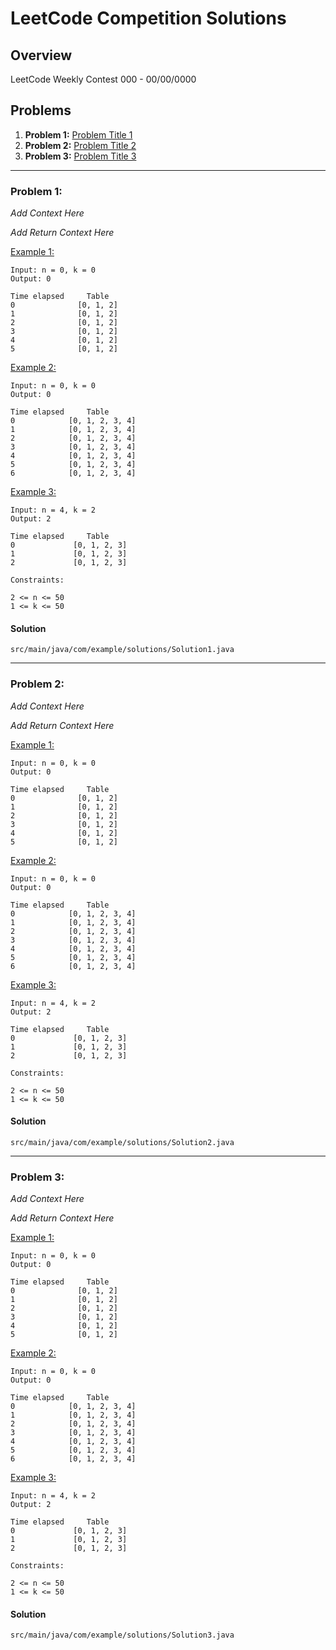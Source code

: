 # LeetCode Competition Solutions

## Overview

LeetCode Weekly Contest 000 - 00/00/0000

## Problems

1. **Problem 1:** [Problem Title 1](#problem-1-title)
2. **Problem 2:** [Problem Title 2](#problem-2-title)
3. **Problem 3:** [Problem Title 3](#problem-3-title)

---

### Problem 1:

*Add Context Here*

*Add Return Context Here*

<u>Example 1:</u>
```
Input: n = 0, k = 0
Output: 0
```
```
Time elapsed     Table
0              [0, 1, 2]
1              [0, 1, 2]
2              [0, 1, 2]
3              [0, 1, 2]
4              [0, 1, 2]
5              [0, 1, 2]
```

<u>Example 2:</u>
```
Input: n = 0, k = 0
Output: 0
```
```
Time elapsed     Table
0            [0, 1, 2, 3, 4]
1            [0, 1, 2, 3, 4]
2            [0, 1, 2, 3, 4]
3            [0, 1, 2, 3, 4]
4            [0, 1, 2, 3, 4]
5            [0, 1, 2, 3, 4]
6            [0, 1, 2, 3, 4]
```

<u>Example 3:</u>
```
Input: n = 4, k = 2
Output: 2
```
```
Time elapsed     Table
0             [0, 1, 2, 3]
1             [0, 1, 2, 3]
2             [0, 1, 2, 3]
```

```
Constraints:

2 <= n <= 50
1 <= k <= 50
```

#### Solution
```src/main/java/com/example/solutions/Solution1.java```


---

### Problem 2:

*Add Context Here*

*Add Return Context Here*

<u>Example 1:</u>
```
Input: n = 0, k = 0
Output: 0
```
```
Time elapsed     Table
0              [0, 1, 2]
1              [0, 1, 2]
2              [0, 1, 2]
3              [0, 1, 2]
4              [0, 1, 2]
5              [0, 1, 2]
```

<u>Example 2:</u>
```
Input: n = 0, k = 0
Output: 0
```
```
Time elapsed     Table
0            [0, 1, 2, 3, 4]
1            [0, 1, 2, 3, 4]
2            [0, 1, 2, 3, 4]
3            [0, 1, 2, 3, 4]
4            [0, 1, 2, 3, 4]
5            [0, 1, 2, 3, 4]
6            [0, 1, 2, 3, 4]
```

<u>Example 3:</u>
```
Input: n = 4, k = 2
Output: 2
```
```
Time elapsed     Table
0             [0, 1, 2, 3]
1             [0, 1, 2, 3]
2             [0, 1, 2, 3]
```

```
Constraints:

2 <= n <= 50
1 <= k <= 50
```

#### Solution
```src/main/java/com/example/solutions/Solution2.java```


---

### Problem 3:

*Add Context Here*

*Add Return Context Here*

<u>Example 1:</u>
```
Input: n = 0, k = 0
Output: 0
```
```
Time elapsed     Table
0              [0, 1, 2]
1              [0, 1, 2]
2              [0, 1, 2]
3              [0, 1, 2]
4              [0, 1, 2]
5              [0, 1, 2]
```

<u>Example 2:</u>
```
Input: n = 0, k = 0
Output: 0
```
```
Time elapsed     Table
0            [0, 1, 2, 3, 4]
1            [0, 1, 2, 3, 4]
2            [0, 1, 2, 3, 4]
3            [0, 1, 2, 3, 4]
4            [0, 1, 2, 3, 4]
5            [0, 1, 2, 3, 4]
6            [0, 1, 2, 3, 4]
```

<u>Example 3:</u>
```
Input: n = 4, k = 2
Output: 2
```
```
Time elapsed     Table
0             [0, 1, 2, 3]
1             [0, 1, 2, 3]
2             [0, 1, 2, 3]
```

```
Constraints:

2 <= n <= 50
1 <= k <= 50
```

#### Solution
```src/main/java/com/example/solutions/Solution3.java```
